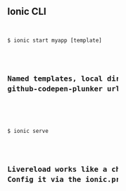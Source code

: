 <h2>Ionic CLI</h2>

<pre style="width:50%">
<code data-trim contenteditable class="js vbnet code-larger">

$ ionic start myapp [template]

</code>

<h3 style="line-height: 1.4">Named templates, local directories,
github-codepen-plunker urls</h3>

<code data-trim contenteditable class="js vbnet code-larger">

$ ionic serve

</code>

<h3 style="line-height: 1.4">Livereload works like a charm...
Config it via the ionic.project file</h3>

</pre>

